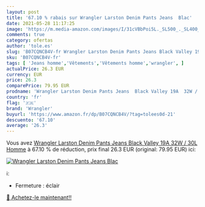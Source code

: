 ```yaml
---
layout: post
title: '67.10 % rabais sur Wrangler Larston Denim Pants Jeans  Blac'
date: 2021-05-28 11:17:25
image: 'https://m.media-amazon.com/images/I/31cVBbPoi5L._SL500_._SL400_.jpg'
comments: true
category: ofertas
author: 'tole.es'
slug: 'B07CQNCB4V-fr Wrangler Larston Denim Pants Jeans Black Valley 19A 32W /...'
sku: 'B07CQNCB4V-fr'
tags: [ 'Jeans homme','Vêtements','Vêtements homme','wrangler', ]
actualPrice: 26.3 EUR
currency: EUR
price: 26.3
comparePrice: 79.95 EUR
prodname: 'Wrangler Larston Denim Pants Jeans  Black Valley 19A  32W / 30L Homme'
country: 'fr'
flag: '🇫🇷'
brand: 'Wrangler'
buyurl: 'https://www.amazon.fr/dp/B07CQNCB4V/?tag=tolees0d-21'
descuento: '67.10'
average: '26.3'
---
```


Vous avez [Wrangler Larston Denim Pants Jeans  Black Valley 19A  32W / 30L Homme](https://www.amazon.fr/dp/B07CQNCB4V/?tag=tolees0d-21)  à  67.10 % de réduction, prix final  26.3 EUR (original: 79.95 EUR) ici:

[![Wrangler Larston Denim Pants Jeans  Blac](https://m.media-amazon.com/images/I/31cVBbPoi5L._SL500_._SL400_.jpg)](https://www.amazon.fr/dp/B07CQNCB4V/?tag=tolees0d-21)

ℹ️:

- Fermeture : éclair

[🛒 Achetez-le maintenant!!](https://www.amazon.fr/dp/B07CQNCB4V/?tag=tolees0d-21)
